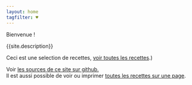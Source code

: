 ```yaml
---
layout: home
tagfilter: ♥
---
```

Bienvenue !

{{site.description}}

Ceci est une selection de recettes, [voir toutes les recettes]({{site.baseurl}}/).)

Voir [les sources de ce site sur github.](https://github.com/themagicmushrooms/recipes/)
<br/>
Il est aussi possible de voir ou imprimer <a href="aio">toutes les recettes sur une page</a>.

